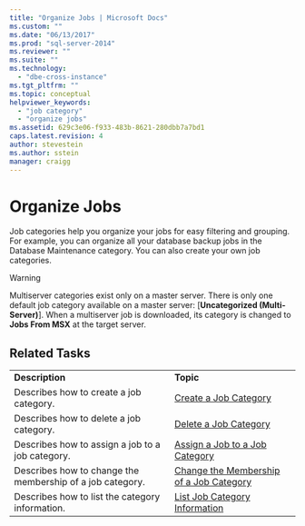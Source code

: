 ```yaml
---
title: "Organize Jobs | Microsoft Docs"
ms.custom: ""
ms.date: "06/13/2017"
ms.prod: "sql-server-2014"
ms.reviewer: ""
ms.suite: ""
ms.technology: 
  - "dbe-cross-instance"
ms.tgt_pltfrm: ""
ms.topic: conceptual
helpviewer_keywords: 
  - "job category"
  - "organize jobs"
ms.assetid: 629c3e06-f933-483b-8621-280dbb7a7bd1
caps.latest.revision: 4
author: stevestein
ms.author: sstein
manager: craigg
---
```

# Organize Jobs
  Job categories help you organize your jobs for easy filtering and grouping. For example, you can organize all your database backup jobs in the Database Maintenance category. You can also create your own job categories.  
  
> [!WARNING]  
>  Multiserver categories exist only on a master server. There is only one default job category available on a master server: [**Uncategorized (Multi-Server)**]. When a multiserver job is downloaded, its category is changed to **Jobs From MSX** at the target server.  
  
## Related Tasks  
  
|||  
|-|-|  
|**Description**|**Topic**|  
|Describes how to create a job category.|[Create a Job Category](create-a-job-category.md)|  
|Describes how to delete a job category.|[Delete a Job Category](delete-a-job-category.md)|  
|Describes how to assign a job to a job category.|[Assign a Job to a Job Category](assign-a-job-to-a-job-category.md)|  
|Describes how to change the membership of a job category.|[Change the Membership of a Job Category](change-the-membership-of-a-job-category.md)|  
|Describes how to list the category information.|[List Job Category Information](list-job-category-information.md)|  
  
  
